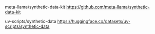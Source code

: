 meta-llama/synthetic-data-kit
https://github.com/meta-llama/synthetic-data-kit

uv-scripts/synthetic-data
https://huggingface.co/datasets/uv-scripts/synthetic-data